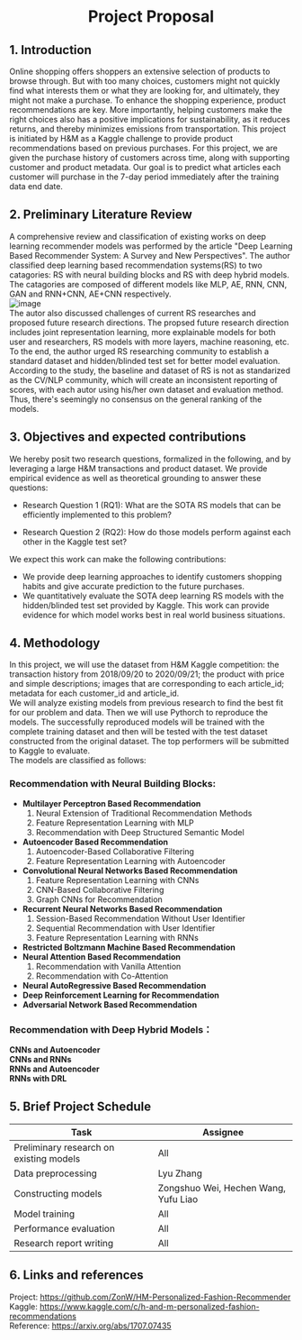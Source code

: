 # <center>**Project Proposal**</center>

## 1. Introduction
Online shopping offers shoppers an extensive selection of products to browse through. But with too many choices, customers might not quickly find what interests them or what they are looking for, and ultimately, they might not make a purchase. To enhance the shopping experience, product recommendations are key. More importantly, helping customers make the right choices also has a positive implications for sustainability, as it reduces returns, and thereby minimizes emissions from transportation. This project is initiated by H&M as a Kaggle challenge to provide product recommendations based on previous purchases. For this project, we are given the purchase history of customers across time, along with supporting customer and product metadata. Our goal is to predict what articles each customer will purchase in the 7-day period immediately after the training data end date.  
## 2. Preliminary Literature Review    
A comprehensive review and classification of existing works on deep learning recommender models was performed by the article "Deep Learning Based Recommender System: A Survey and New Perspectives". The author classified deep learning based recommendation systems(RS) to two catagories: RS with neural building blocks and RS with deep hybrid models. The catagories are composed of different models like MLP, AE, RNN, CNN, GAN and RNN+CNN, AE+CNN respectively.     
![image](https://user-images.githubusercontent.com/95121369/156247844-1b2cb391-087d-4faa-8eda-7bbbb0c64dc7.png)  
The autor also discussed challenges of current RS researches and proposed future research directions. The propsed future research direction includes joint representation learning, more explainable models for both user and researchers, RS models with more layers, machine reasoning, etc.  
To the end, the author urged RS researching community to establish a standard dataset and hidden/blinded test set for better model evaluation. According to the study, the baseline and dataset of RS is not as standarized as the CV/NLP community, which will create an inconsistent reporting of scores, with each autor using his/her own dataset and evaluation method. Thus, there's seemingly no consensus on the general ranking of the models.  

## 3. Objectives and expected contributions  
We hereby posit two research questions, formalized in the following, and by leveraging a large H&M transactions and product dataset. We provide empirical evidence as well as theoretical grounding to answer these questions:  

- Research Question 1 (RQ1): What are the SOTA RS models that can be efficiently implemented to this problem?  

- Research Question 2 (RQ2): How do those models perform against each other in the Kaggle test set?  

We expect this work can make the following contributions:  

- We provide deep learning approaches to identify customers shopping habits and give accurate prediction to the future purchases.  
- We quantitatively evaluate the SOTA deep learning RS models with the hidden/blinded test set provided by Kaggle. This work can provide evidence for which model works best in real world business situations. 

## 4. Methodology  
In this project, we will use the dataset from H&M Kaggle competition: the transaction history from 2018/09/20 to 2020/09/21; the product with price and simple descriptions; images that are corresponding to each article_id; metadata for each customer_id and article_id.  
We will analyze existing models from previous research to find the best fit for our problem and data. Then we will use Pythorch to reproduce the models. The successfully reproduced models will be trained with the complete training dataset and then will be tested with the test dataset constructed from the original dataset. The top performers will be submitted to Kaggle to evaluate.  
The models are classified as follows:  
  
### Recommendation with Neural Building Blocks:  
- **Multilayer Perceptron Based Recommendation**  
  1. Neural Extension of Traditional Recommendation Methods  
  2. Feature Representation Learning with MLP  
  3. Recommendation with Deep Structured Semantic Model  
- **Autoencoder Based Recommendation**  
  1. Autoencoder-Based Collaborative Filtering  
  2. Feature Representation Learning with Autoencoder  
- **Convolutional Neural Networks Based Recommendation**  
  1. Feature Representation Learning with CNNs  
  2. CNN-Based Collaborative Filtering  
  3. Graph CNNs for Recommendation  
- **Recurrent Neural Networks Based Recommendation**  
  1. Session-Based Recommendation Without User Identifier  
  2. Sequential Recommendation with User Identifier  
  3. Feature Representation Learning with RNNs  
- **Restricted Boltzmann Machine Based Recommendation**  
- **Neural Attention Based Recommendation**  
  1. Recommendation with Vanilla Attention  
  2. Recommendation with Co-Attention  
- **Neural AutoRegressive Based Recommendation**  
- **Deep Reinforcement Learning for Recommendation**  
- **Adversarial Network Based Recommendation**  
	
### Recommendation with Deep Hybrid Models：  
**CNNs and Autoencoder**  
**CNNs and RNNs**  
**RNNs and Autoencoder**  
**RNNs with DRL**  
  
## 5. Brief Project Schedule 
 
| Task                                    | Assignee                             |
| --------------------------------------- | ------------------------------------ |
| Preliminary research on existing models | All                                  |
| Data preprocessing                      | Lyu Zhang                            |
| Constructing models                     | Zongshuo Wei, Hechen Wang, Yufu Liao |
| Model training                          | All                                  |
| Performance evaluation                  | All                                  |
| Research report writing                 | All                                  |

## 6. Links and references  
Project: https://github.com/ZonW/HM-Personalized-Fashion-Recommender  
Kaggle: https://www.kaggle.com/c/h-and-m-personalized-fashion-recommendations  
Reference: https://arxiv.org/abs/1707.07435
